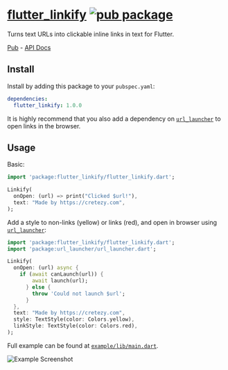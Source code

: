 # [flutter_linkify](https://pub.dartlang.org/packages/flutter_linkify) [![pub package](https://img.shields.io/pub/v/flutter_linkify.svg)](https://pub.dartlang.org/packages/flutter_linkify)

Turns text URLs into clickable inline links in text for Flutter.

[Pub](https://pub.dartlang.org/packages/flutter_linkify) - [API Docs](https://pub.dartlang.org/documentation/flutter_linkify/latest/)

## Install

Install by adding this package to your `pubspec.yaml`:

```yaml
dependencies:
  flutter_linkify: 1.0.0
```

It is highly recommend that you also add a dependency on [`url_launcher`](https://pub.dartlang.org/packages/url_launcher) to open links in the browser.

## Usage

Basic:
```dart
import 'package:flutter_linkify/flutter_linkify.dart';

Linkify(
  onOpen: (url) => print("Clicked $url!"),
  text: "Made by https://cretezy.com",
);
```

Add a style to non-links (yellow) or links (red), and open in browser using [`url_launcher`](https://pub.dartlang.org/packages/url_launcher):
```dart
import 'package:flutter_linkify/flutter_linkify.dart';
import 'package:url_launcher/url_launcher.dart';

Linkify(
  onOpen: (url) async {
    if (await canLaunch(url)) {
        await launch(url);
      } else {
        throw 'Could not launch $url';
      }
  },
  text: "Made by https://cretezy.com",
  style: TextStyle(color: Colors.yellow),
  linkStyle: TextStyle(color: Colors.red),
);
```

Full example can be found at [`example/lib/main.dart`](example/lib/main.dart).

![Example Screenshot](https://github.com/Cretezy/flutter_linkify/raw/master/example/screenshot.png)

